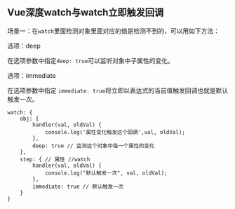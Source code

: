 ## Vue深度watch与watch立即触发回调

场景一：在`watch`里面检测对象里面对应的值是检测不到的，可以用如下方法：

选项：deep
  
在选项参数中指定`deep: true`可以监听对象中子属性的变化。

选项：immediate

在选项参数中指定 `immediate: true`将立即以表达式的当前值触发回调也就是默认触发一次。


```
watch: {
    obj: {
        handler(val, oldVal) {
        	console.log('属性变化触发这个回调',val, oldVal);
        },
        deep: true // 监测这个对象中每一个属性的变化
    },
    step: { // 属性 //watch
    	handler(val, oldVal) {
        	console.log("默认触发一次", val, oldVal);
        },
        immediate: true // 默认触发一次
    }
}
```
